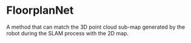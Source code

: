 # FloorplanNet
A method that can match the 3D point cloud sub-map generated by the robot during the SLAM process with the 2D map. 
